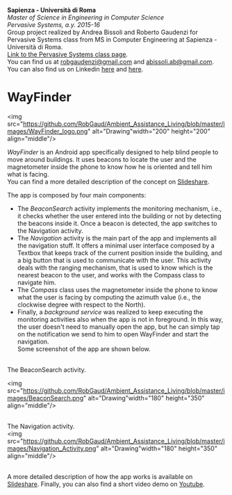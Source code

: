 **Sapienza - Università di Roma** <br/>
*Master of Science in Engineering in Computer Science* <br/>
*Pervasive Systems, a.y. 2015-16* <br/>
Group project realized by Andrea Bissoli and Roberto Gaudenzi for Pervasive Systems class from MS in Computer Engineering at Sapienza - Università di Roma.<br/>
[Link to the Pervasive Systems class page](http://ichatz.me/index.php/Site/PervasiveSystems2016).<br/>
You can find us at robgaudenzi@gmail.com and abissoli.ab@gmail.com. 
You can also find us on Linkedin [here](https://www.linkedin.com/in/andrea-bissoli-537768116) and [here](https://www.linkedin.com/in/roberto-gaudenzi-4b0422116).


# WayFinder
<img src="https://github.com/RobGaud/Ambient_Assistance_Living/blob/master/images/WayFinder_logo.png" alt="Drawing"width="200" height="200" align="middle"/>

*WayFinder* is an Android app specifically designed to help blind people to move around buildings. It uses beacons to locate the user and the magnetometer inside the phone to know how he is oriented and tell him what is facing.<br/>
You can find a more detailed description of the concept on [Slideshare](http://www.slideshare.net/RobertoGaudenzi1/ambient-assistance-living).<br/>

The app is composed by four main components:
* The *BeaconSearch* activity implements the monitoring mechanism, i.e., it checks whether the user entered into the building or not by detecting the beacons inside it. Once a beacon is detected, the app switches to the Navigation activity.
* The *Navigation* activity is the main part of the app and implements all the navigation stuff. It offers a minimal user interface composed by a Textbox that keeps track of the current position inside the building, and a big button that is used to communicate with the user. This activity deals with the ranging mechanism, that is used to know which is the nearest beacon to the user, and works with the Compass class to navigate him.
* The *Compass* class uses the magnetometer inside the phone to know what the user is facing by computing the azimuth value (i.e., the clockwise degree with respect to the North).
* Finally, a *background service* was realized to keep executing the monitoring activities also when the app is not in foreground. In this way, the user doesn't need to manually open the app, but he can simply tap on the notification we send to him to open WayFinder and start the navigation.<br/>
Some screenshot of the app are shown below.<br/> <br/>

The BeaconSearch activity.<br/>

<img src="https://github.com/RobGaud/Ambient_Assistance_Living/blob/master/images/BeaconSearch.png" alt="Drawing"width="180" height="350" align="middle"/> <br/><br/>

The Navigation activity.<br/>
<img src="https://github.com/RobGaud/Ambient_Assistance_Living/blob/master/images/Navigation_Activity.png" alt="Drawing"width="180" height="350" align="middle"/> <br/><br/>

A more detailed description of how the app works is available on [Slideshare](http://www.slideshare.net/RobertoGaudenzi1/wayfinder-final-presentation).
Finally, you can also find a short video demo on [Youtube](https://youtu.be/kZthXlnu1hE).
